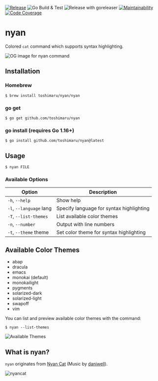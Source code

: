 [![Release](https://img.shields.io/github/release/toshimaru/nyan.svg)](https://github.com/toshimaru/nyan/releases/latest)
![Go Build & Test](https://github.com/toshimaru/nyan/workflows/Go%20Build%20&%20Test/badge.svg)
![Release with goreleaser](https://github.com/toshimaru/nyan/workflows/Release%20with%20goreleaser/badge.svg)
[![Maintainability](https://qlty.sh/gh/toshimaru/projects/nyan/maintainability.svg)](https://qlty.sh/gh/toshimaru/projects/nyan)
[![Code Coverage](https://qlty.sh/gh/toshimaru/projects/nyan/coverage.svg)](https://qlty.sh/gh/toshimaru/projects/nyan)

# nyan

Colored `cat` command which supports syntax highlighting.

![OG image for nyan command](https://repository-images.githubusercontent.com/195893425/0a7e7dfc-3a80-49d5-8193-5482fe2e7848)

## Installation

### Homebrew

```console
$ brew install toshimaru/nyan/nyan
```

### go get

```console
$ go get github.com/toshimaru/nyan
```

### go install (requires Go 1.16+)

```console
$ go install github.com/toshimaru/nyan@latest
```

## Usage

```console
$ nyan FILE
```

### Available Options

| Option | Description |
| --- | --- |
| `-h`, `--help` | Show help |
| `-l`, `--language` lang | Specify language for syntax highlighting |
| `-T`, `--list-themes` | List available color themes |
| `-n`, `--number` | Output with line numbers |
| `-t`, `--theme` theme | Set color theme for syntax highlighting |

## Available Color Themes

- abap
- dracula
- emacs
- monokai (default)
- monokailight
- pygments
- solarized-dark
- solarized-light
- swapoff
- vim

You can list and preview available color themes with the command:

```console
$ nyan --list-themes
```

![Available Themes](https://user-images.githubusercontent.com/803398/67260792-42a91000-f4d8-11e9-9b92-19c0072987e3.png)

## What is nyan?

`nyan` originates from [Nyan Cat](https://www.nyan.cat/) (Music by [daniwell](https://aidn.jp/about/)).

![nyancat](https://giphygifs.s3.amazonaws.com/media/sIIhZliB2McAo/giphy.gif)
